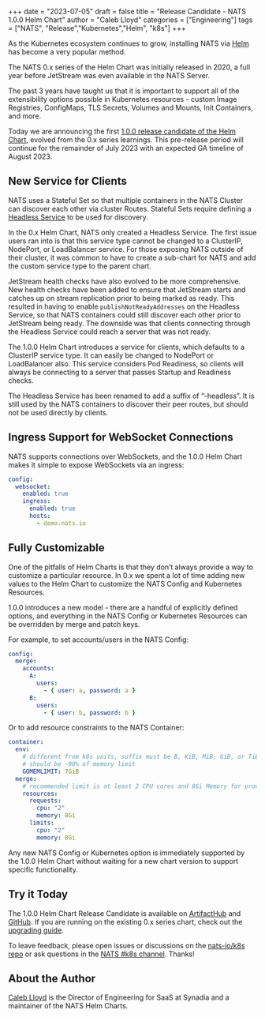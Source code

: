 +++
date = "2023-07-05"
draft = false
title = "Release Candidate - NATS 1.0.0 Helm Chart"
author = "Caleb Lloyd"
categories = ["Engineering"]
tags = ["NATS", "Release","Kubernetes","Helm", "k8s"]
+++

As the Kubernetes ecosystem continues to grow, installing NATS via [Helm](https://helm.sh/) has become a very popular method.

The NATS 0.x series of the Helm Chart was initially released in 2020, a full year before JetStream was even available in the NATS Server.

The past 3 years have taught us that it is important to support all of the extensibility options possible in Kubernetes resources - custom Image Registries, ConfigMaps, TLS Secrets, Volumes and Mounts, Init Containers, and more.

Today we are announcing the first [1.0.0 release candidate of the Helm Chart](https://github.com/nats-io/k8s/releases/tag/nats-1.0.0-rc.0), evolved from the 0.x series learnings. This pre-release period will continue for the remainder of July 2023 with an expected GA timeline of August 2023.

## New Service for Clients

NATS uses a Stateful Set so that multiple containers in the NATS Cluster can discover each other via cluster Routes. Stateful Sets require defining a [Headless Service](https://kubernetes.io/docs/concepts/services-networking/service/#headless-services) to be used for discovery.

In the 0.x Helm Chart, NATS only created a Headless Service. The first issue users ran into is that this service type cannot be changed to a ClusterIP, NodePort, or LoadBalancer service. For those exposing NATS outside of their cluster, it was common to have to create a sub-chart for NATS and add the custom service type to the parent chart.

JetStream health checks have also evolved to be more comprehensive. New health checks have been added to ensure that JetStream starts and catches up on stream replication prior to being marked as ready. This resulted in having to enable `publishNotReadyAddresses` on the Headless Service, so that NATS containers could still discover each other prior to JetStream being ready. The downside was that clients connecting through the Headless Service could reach a server that was not ready.

The 1.0.0 Helm Chart introduces a service for clients, which defaults to a ClusterIP service type. It can easily be changed to NodePort or LoadBalancer also. This service considers Pod Readiness, so clients will always be connecting to a server that passes Startup and Readiness checks.

The Headless Service has been renamed to add a suffix of “-headless”. It is still used by the NATS containers to discover their peer routes, but should not be used directly by clients.

## Ingress Support for WebSocket Connections

NATS supports connections over WebSockets, and the 1.0.0 Helm Chart makes it simple to expose WebSockets via an ingress:

```yaml
config:
  websocket:
    enabled: true
    ingress:
      enabled: true
      hosts:
        - demo.nats.io
```

## Fully Customizable

One of the pitfalls of Helm Charts is that they don’t always provide a way to customize a particular resource. In 0.x we spent a lot of time adding new values to the Helm Chart to customize the NATS Config and Kubernetes Resources.

1.0.0 introduces a new model - there are a handful of explicitly defined options, and everything in the NATS Config or Kubernetes Resources can be overridden by merge and patch keys.

For example, to set accounts/users in the NATS Config:

```yaml
config:
  merge:
    accounts:
      A:
        users:
          - { user: a, password: a }
      B:
        users:
          - { user: b, password: b }
```

Or to add resource constraints to the NATS Container:

```yaml
container:
  env:
    # different from k8s units, suffix must be B, KiB, MiB, GiB, or TiB
    # should be ~90% of memory limit
    GOMEMLIMIT: 7GiB
  merge:
    # recommended limit is at least 2 CPU cores and 8Gi Memory for production JetStream clusters
    resources:
      requests:
        cpu: "2"
        memory: 8Gi
      limits:
        cpu: "2"
        memory: 8Gi
```

Any new NATS Config or Kubernetes option is immediately supported by the 1.0.0 Helm Chart without waiting for a new chart version to support specific functionality.

## Try it Today

The 1.0.0 Helm Chart Release Candidate is available on [ArtifactHub](https://artifacthub.io/packages/helm/nats/nats) and [GitHub](https://github.com/nats-io/k8s). If you are running on the existing 0.x series chart, check out the [upgrading guide](https://github.com/nats-io/k8s/blob/helm-nats-1.x/helm/charts/nats/UPGRADING.md).

To leave feedback, please open issues or discussions on the [nats-io/k8s repo](https://github.com/nats-io/k8s) or ask questions in the [NATS #k8s channel](https://natsio.slack.com/archives/CTM4A2TR7). Thanks!

## About the Author

[Caleb Lloyd](https://www.linkedin.com/in/calebjlloyd) is the Director of Engineering for SaaS at Synadia and a maintainer of the NATS Helm Charts.
